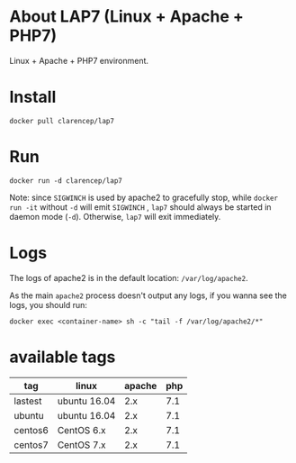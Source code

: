 # About LAP7 (Linux + Apache + PHP7)

Linux + Apache + PHP7 environment.

# Install

`docker pull clarencep/lap7`


# Run

`docker run -d clarencep/lap7`

Note: since `SIGWINCH` is used by apache2 to gracefully stop, 
while `docker run -it` without `-d` will emit `SIGWINCH` , 
`lap7` should always be started in daemon mode (`-d`). 
Otherwise, `lap7` will exit immediately.

# Logs

The logs of apache2 is in the default location: `/var/log/apache2`.

As the main `apache2` process doesn't output any logs, if you wanna see the logs, you should run:

`docker exec <container-name> sh -c "tail -f /var/log/apache2/*"`

# available tags

| tag | linux | apache | php |
| ---- | --- | --- | --- |
| lastest | ubuntu 16.04 | 2.x | 7.1 |
| ubuntu | ubuntu 16.04 | 2.x | 7.1 |
| centos6 | CentOS 6.x | 2.x | 7.1 |
| centos7 | CentOS 7.x | 2.x | 7.1 |


